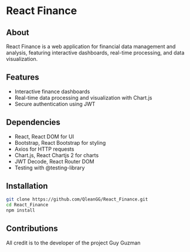 # React Finance

## About
React Finance is a web application for financial data management and analysis, featuring interactive dashboards, real-time processing, and data visualization.

## Features
- Interactive finance dashboards
- Real-time data processing and visualization with Chart.js
- Secure authentication using JWT

## Dependencies
- React, React DOM for UI
- Bootstrap, React Bootstrap for styling
- Axios for HTTP requests
- Chart.js, React Chartjs 2 for charts
- JWT Decode, React Router DOM
- Testing with @testing-library

## Installation
```bash
git clone https://github.com/QleanGG/React_Finance.git
cd React_Finance
npm install
```

## Contributions 
All credit is to the developer of the project Guy Guzman
